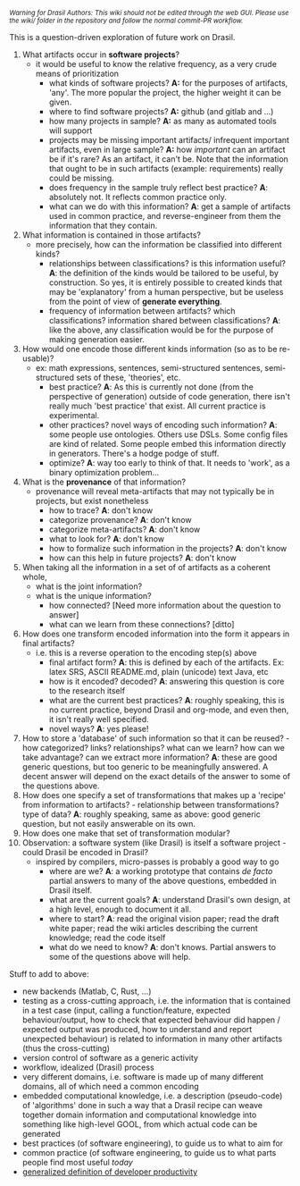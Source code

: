 <small><i>Warning for Drasil Authors: This wiki should not be edited through the web GUI. Please use the wiki/ folder in the repository and follow the normal commit-PR workflow.</i></small>

This is a question-driven exploration of future work on Drasil.

1. What artifacts occur in **software projects**?
    - it would be useful to know the relative frequency, as a very crude means of prioritization
        - what kinds of software projects? **A:** for the purposes of artifacts, 'any'. The more popular the project, the higher weight it can be given.
        - where to find software projects? **A:** github (and gitlab and ...)
        - how many projects in sample? **A:** as many as automated tools will support
        - projects may be missing important artifacts/ infrequent important artifacts, even in large sample? **A:** how *important* can an artifact be if it's rare? As an artifact, it can't be. Note that the information that ought to be in such artifacts (example: requirements) really could be missing.
        - does frequency in the sample truly reflect best practice? **A**: absolutely not. It reflects common practice only.
        - what can we do with this information? **A**: get a sample of artifacts used in common practice, and reverse-engineer from them the information that they contain.
2. What information is contained in those artifacts?
    - more precisely, how can the information be classified into different kinds?
        - relationships between classifications? is this information useful? **A**: the definition of the kinds would be tailored to be useful, by construction. So yes, it is entirely possible to created kinds that may be 'explanatory' from a human perspective, but be useless from the point of view of **generate everything**. 
        - frequency of information between artifacts? which classifications? information shared between classifications? **A**: like the above, any classification would be for the purpose of making generation easier.
3. How would one encode those different kinds information (so as to be re-usable)?
    - ex: math expressions, sentences, semi-structured sentences, semi-structured sets of these, 'theories', etc.
        - best practice? **A**: As this is currently not done (from the perspective of generation) outside of code generation, there isn't really much 'best practice' that exist. All current practice is experimental.
        - other practices? novel ways of encoding such information? **A**: some people use ontologies. Others use DSLs. Some config files are kind of related. Some people embed this information directly in generators. There's a hodge podge of stuff.
        - optimize? **A**: way too early to think of that. It needs to 'work', as a binary optimization problem...
4. What is the **provenance** of that information?
    - provenance will reveal meta-artifacts that may not typically be in projects, but exist nonetheless
        - how to trace? **A**: don't know
        - categorize provenance? **A**: don't know
        - categorize meta-artifacts? **A**: don't know
        - what to look for? **A**: don't know
        - how to formalize such information in the projects? **A**: don't know
        - how can this help in future projects? **A**: don't know
5. When taking all the information in a set of of artifacts as a coherent whole,
    - what is the joint information?
    - what is the unique information?
        - how connected? [Need more information about the question to answer]
        - what can we learn from these connections? [ditto]
6. How does one transform encoded information into the form it appears in final artifacts?
    - i.e. this is a reverse operation to the encoding step(s) above
        - final artifact form? **A**: this is defined by each of the artifacts. Ex: latex SRS, ASCII README.md, plain (unicode) text Java, etc
        - how is it encoded? decoded? **A**: answering this question is core to the research itself
        - what are the current best practices? **A**: roughly speaking, this is no current practice, beyond Drasil and org-mode, and even then, it isn't really well specified.
        - novel ways? **A**: yes please!
7. How to store a 'database' of such information so that it can be reused?
        - how categorized? links? relationships?  what can we learn? how can we take advantage? can we extract more information? **A**: these are good generic questions, but too generic to be meaningfully answered. A decent answer will depend on the exact details of the answer to some of the questions above.
8. How does one specify a set of transformations that makes up a 'recipe' from information to artifacts?
        - relationship between transformations? type of data? **A**: roughly speaking, same as above: good generic question, but not easily answerable on its own.
9. How does one make that set of transformation modular?
10. Observation: a software system (like Drasil) is itself a software project - could Drasil be encoded in Drasil?
    - inspired by compilers, micro-passes is probably a good way to go
        - where are we? **A**: a working prototype that contains *de facto* partial answers to many of the above questions, embedded in Drasil itself.
        - what are the current goals? **A**: understand Drasil's own design, at a high level, enough to document it all.
        - where to start? **A**: read the original vision paper; read the draft white paper; read the wiki articles describing the current knowledge; read the code itself
        - what do we need to know? **A**: don't knows. Partial answers to some of the questions above will help.

Stuff to add to above:
- new backends (Matlab, C, Rust, ...)
- testing as a cross-cutting approach, i.e. the information that is contained in a test case (input, calling a function/feature, expected behaviour/output, how to check that expected behaviour did happen / expected output was produced, how to understand and report unexpected behaviour) is related to information in many other artifacts (thus the cross-cutting)
- version control of software as a generic activity
- workflow, idealized (Drasil) process
- very different domains, i.e. software is made up of many different domains, all of which need a common encoding
- embedded computational knowledge, i.e. a description (pseudo-code) of 'algorithms' done in such a way that a Drasil recipe can weave together domain information and computational knowledge into something like high-level GOOL, from which actual code can be generated
- best practices (of software engineering), to guide us to what to aim for
- common practice (of software engineering, to guide us to what parts people find most useful *today*
- [generalized definition of developer productivity](https://arxiv.org/abs/2009.14015)